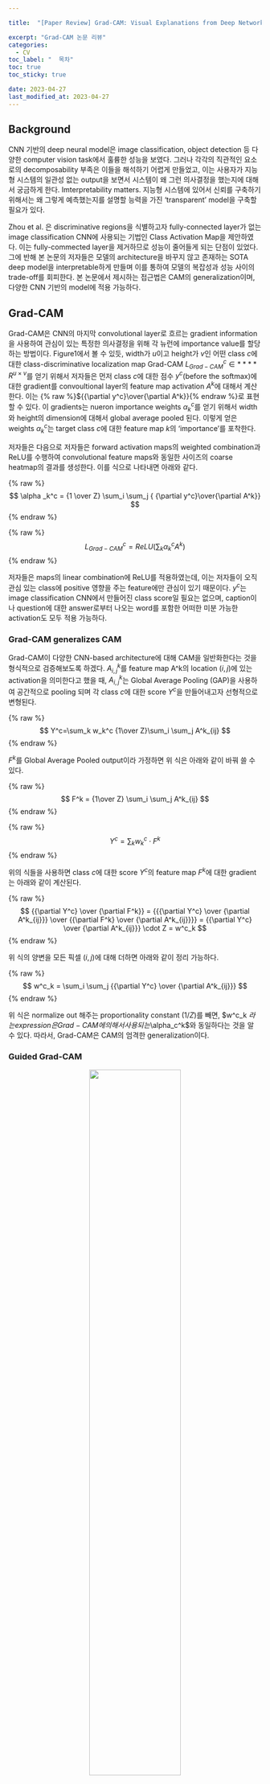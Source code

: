 ```yaml
---

title:  "[Paper Review] Grad-CAM: Visual Explanations from Deep Networks via Gradient-based Localization"

excerpt: "Grad-CAM 논문 리뷰"
categories:
  - CV
toc_label: "  목차"
toc: true
toc_sticky: true

date: 2023-04-27
last_modified_at: 2023-04-27
---
```

## Background

CNN 기반의 deep neural model은 image classification, object detection 등 다양한 computer vision task에서 훌륭한 성능을 보였다. 그러나 각각의 직관적인 요소로의 decomposability 부족은 이들을 해석하기 어렵게 만들었고, 이는 사용자가 지능형 시스템의 일관성 없는 output을 보면서 시스템이 왜 그런 의사결정을 했는지에 대해서 궁금하게 한다. Imterpretability matters. 지능형 시스템에 있어서 신뢰를 구축하기 위해서는 왜 그렇게 예측했는지를 설명할 능력을 가진 ‘transparent’ model을 구축할 필요가 있다.

Zhou et al. 은 discriminative regions을 식별하고자 fully-connected layer가 없는 image classification CNN에 사용되는 기법인 Class Activation Map을 제안하였다. 이는 fully-commected layer을 제거하므로 성능이 줄어들게 되는 단점이 있었다. 그에 반해 본 논문의 저자들은 모델의 architecture을 바꾸지 않고 존재하는 SOTA deep model을 interpretable하게 만들며 이를 통하여 모델의 복잡성과 성능 사이의 trade-off를 회피한다. 본 논문에서 제시하는 접근법은 CAM의 generalization이며, 다양한 CNN 기반의 model에 적용 가능하다. 

## Grad-CAM

Grad-CAM은 CNN의 마지막 convolutional layer로 흐르는 gradient information을 사용하여 관심이 있는 특정한 의사결정을 위해 각 뉴런에 importance value를 할당하는 방법이다. Figure1에서 볼 수 있듯, width가 $u$이고 height가 $v$인 어떤 class $c$에 대한 class-discriminative localization map Grad-CAM $L^c_{Grad−CAM} \in ****R^{u×v}$를 얻기 위해서 저자들은 먼저  class $c$에 대한 점수 $y^c$(before the softmax)에 대한 gradient를 convoultional layer의 feature map activation $A^k$에 대해서 계산한다.  이는 {% raw %}${{\partial y^c}\over{\partial A^k}}{% endraw %}로 표현할 수 있다. 이 gradients는 nueron importance weights $\alpha _k^c$를 얻기 위해서 width와 height의 dimension에 대해서 global average pooled 된다. 이렇게 얻은 weights $\alpha _k^c$는 target class $c$에 대한 feature map $k$의 ‘importance’를 포착한다.

저자들은 다음으로 저자들은 forward activation maps의 weighted combination과 ReLU를 수행하여 convolutional feature maps와 동일한 사이즈의 coarse heatmap의 결과를 생성한다. 이를 식으로 나타내면 아래와 같다. 

{% raw %}
$$
\alpha _k^c = {1 \over Z} \sum_i \sum_j { {\partial y^c}\over{\partial A^k}}
$$
{% endraw %}

{% raw %}
$$ 
L^c_{Grad−CAM} = ReLU(\sum_k \alpha _k^c A^k) 
$$
{% endraw %}

저자들은 maps의 linear combination에 ReLU를 적용하였는데, 이는 저자들이 오직 관심 있는 class에 positive 영향을 주는 feature에만 관심이 있기 때문이다. $y^c$는 image classification CNN에서 만들어진 class score일 필요는 없으며, caption이나 question에 대한 answer로부터 나오는 word를 포함한 어떠한 미분 가능한 activation도 모두 적용 가능하다.

### Grad-CAM generalizes CAM

Grad-CAM이 다양한 CNN-based architecture에 대해 CAM을 일반화한다는 것을 형식적으로 검증해보도록 하겠다. $A^k_{i,j}$를 feature map A^k의 location $(i,j)$에 있는 activation을 의미한다고 했을 때,  $A^k_{i,j}$는 Global Average Pooling (GAP)을 사용하여 공간적으로 pooling 되며 각 class $c$에 대한 score $Y^c$을 만들어내고자 선형적으로 변형된다. 

{% raw %}
$$
Y^c=\sum_k w_k^c {1\over Z}\sum_i \sum_j A^k_{ij}
$$
{% endraw %}

$F^k$를 Global Average Pooled output이라 가정하면 위 식은 아래와 같이 바꿔 쓸 수 있다. 

{% raw %}
$$
F^k = {1\over Z} \sum_i \sum_j A^k_{ij} 
$$
{% endraw %}

{% raw %}
$$
Y^c = \sum_k w^c_k \cdot F^k
$$
{% endraw %}

위의 식들을 사용하면 class $c$에 대한 score $Y^c$의 feature map $F^k$에 대한 gradient는 아래와 같이 계산된다. 

{% raw %}
$$
{{\partial Y^c} \over {\partial F^k}} = 
{{{\partial Y^c} \over {\partial A^k_{ij}}} \over {{\partial F^k} \over {\partial A^k_{ij}}}} = 
{{\partial Y^c} \over {\partial A^k_{ij}}} \cdot Z = 
w^c_k
$$
{% endraw %}

위 식의 양변을 모든 픽셀 $(i,j)$에 대해 더하면 아래와 같이 정리 가능하다. 

{% raw %}
$$
w^c_k = \sum_i \sum_j {{\partial Y^c} \over {\partial A^k_{ij}}}
$$
{% endraw %}

위 식은 normalize out 해주는 proportionality constant ($1/Z$)를 빼면, $w^c_k $라는 expression은 Grad-CAM에 의해서 사용되는 $\alpha_c^k$와 동일하다는 것을 알 수 있다. 따라서, Grad-CAM은 CAM의 엄격한 generalization이다.

### Guided Grad-CAM

<p style="text-align: center;">
  <img src="/images/grad_1.png" width="60%">
</p>

Grad-CAM은 class-discriminative 하고 관련이 있는 image region의 위치를 찾아주지만, 이는 Guided Backpropagation이나 Deconvolution과 같은 pixel-space gradient visualization methods와 같이 fine-grained details를 강조하는 능력은 다소 부족하다. 

Figure (c)를 보게 되면, Grad-CAM은 쉽게 고양이의 위치를 찾아내지만, coarse heatmap으로부터 왜 network가 이 특정한 instance를 'tiger cat'으로 예측했는지는 불명확하다. 양쪽의 장점을 결합하고자, 저자들은 Guided Backpropagation과 Grad-CAM visualizations을 element-wise multiplication을 통해서 융합한다. 이를 통해 얻게 되는 visualization은 high-resolution이고 class-discriminative 하다.

### Counterfactual Explanations

Grad-CAM을 약간 수정하면 네트워크가 이것의 예측을 바꾸게 만드는 지역을 강조하는 설명을 얻을 수 있게 된다.그 결과로, 이러한 regions에서 나타나는 concept을 제거함으로써 예측에 대한 신뢰성을 높일 수 있고 이러한 explanation modality를 counterfactual explanations이라고 부른다. 

구체적으로 저자들은 class $c$에 대한 score인 $y^c$의 convolutional layer의 feature maps $A$에 대한 gradient 값을 마이너스로 만든다. 따라서 $\alpha_c^k$는 아래와 같은 식으로 바뀌게 되고, 이를 forward activation maps $A$의 weighted sum을 취한 후 ReLU에 통과시켜 counterfactual explanations을 얻게 된다. 결과는 Figure3과 같은 counterfactual explanations을 얻게 된다. 

{% raw %}
$$
\alpha^c_k = {1\over Z}\sum_i\sum_j - { {\partial y^c}\over{\partial A^k_{ij}} }
$$
{% endraw %}

## Evaluating Localization Ability of Grad-CAM

<p style="text-align: center;">
  <img src="/images/grad_2.png" width="50%">
</p>

Image classification 영역에서 Grad-CAM의 localization 능력을 평가해보도록 하겠다. 

CAM 논문에서와 동일하게, 이미지가 주어졌을 때 network는 class prediction을 하게 되며 만들어진 Grad-CAM map의 max 값의 15$\%$를 threshold로 지정하여 이보다 큰 값들을 가지게 되는 map의 위치들을 포함할 수 있는 하나의 bounding box를 만들어 평가한다. 

ILSVRC-15 데이터셋에 대해서 localization error는 Figure4와 같다. VGG16에 대한 Grad-CAM이 top-1 loalization error에서 최고 성능을 나타냈으며, CAM은 모델 구조의 변경으로 인해 re-training이 필요하고 classification error가 높아지지만, Grad-CAM은 classification performance에 있어서 악화되는 현상이 없다는 것이 장점이다.

## Evaluating Visualizations

실험은 90개의 image-category pair에 대해서 4가지의 visualization (Deconvolution, Guided Backpropagation, Deconvolution Grad-CAM, Guided Grad-CAM)을 제시하고, 각 이미지에 대해서 정답이 무엇인지에 대한 평가를 받는 human study이다. Guided Grad-CAM을 보여줬을 때, 실험에 참가한 사람들은 케이스의 61.23$\%$에 대해서 category를 맞췄으며, 이는 Guided Backpropagation의 44.44$\%$와 비교했을 때 human performance를 16.79$\%$만큼 향상시킨 결과이다. 유사하게, Grad-CAM은 Deconvolution을 더욱 class-discriminative 하게 만들었으며, 53.33$\%$에서 60.37$\%$로 향상되었다.

## **Diagnosing image classification CNNs with Grad-CAM**

### **Analyzing failure modes for VGG-16**

network가 분류를 정확히 하지 못한 예시들에 대하여 Guided Grad-CAM을 사용하여 정답 class와 예측된 class를 시각화하였다. 몇몇 failure는 ImageNet classification에서 내재된 애매모호함 때문에 발생하였는데, 이는 network가 아예 잘못된 예측을 한다기보다는, 사진이 다른 class로 오분류될 수 있을 법한 애매모호함을 가지고 있다는 것을 의미한다.

### **Effect of adversarial noise on VGG-16**

<p style="text-align: center;">
  <img src="/images/grad_3.png" width="60%">
</p>

저자들은 ImageNet-pretrained VGG-16 model에 대해 adversarial image를 생성하여 모델이 이미지 내에서 나타나지 않은 category로 높은 확률 (>0.9999)을 assign 하고 이미지 내에 나타난 category로 낮은 확률을 assign 하도록 만들었다. 그 뒤 이미지에 나타난 category에 대해 Grad-CAM visualization을 만들었다. Figure5에서 나타난 것처럼, network는 이미지에 존재하는 category에 대해서 매우 낮은 확률로 예측하고 있으나, 그럼에도 불구하고 이것들의 위치는 정확하게 잡아내는 것을 확인할 수 있다. 이를 통해 Grad-CAM은 adversarial noise에 꽤 강건하다는 사실을 알 수 있다.

### **Identifying bias in dataset**

<p style="text-align: center;">
  <img src="/images/grad_4.png" width="60%">
</p>

저자들은 ImageNet-pretrained VGG-16 model을 의사와 간호사 binary classification task에 finetune 하였다. 결과적으로 trained model은 좋은 validation accuracy를 달성하였으나, 일반화에서는 성능이 떨어지는 것을 확인할 수 있었다. 모델 예측에 대한 Grad-CAM visualization은 모델이 간호사를 의사로부터 구별하는 데 있어서 사람의 얼굴과 머리 스타일을 보도록 학습되었음을 나타내며, 이는 gender stereotype을 학습하였다는 것을 의미한다.

Grad-CAM visualization으로부터 얻은 이러한 직관을 이용해서, 클래스 당 이미지의 수는 유지하면서 남성 간호사와 여성 의사의 이미지를 추가함으로써 training set에서의 bias를 감소시킬 수 있었다. 이는 Grad-CAM이 dataset에서의 bias를 확인하고 제거하는데 도움을 줄 수 있으며, 이는 더 나은 일반화와 공정하고 윤리적인 결과를 위해서 중요하다.

